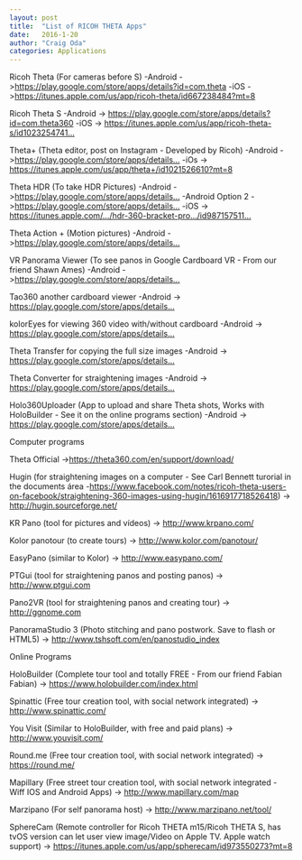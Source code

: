 ```yaml
---
layout: post
title:  "List of RICOH THETA Apps"
date:   2016-1-20
author: "Craig Oda"
categories: Applications
---
```


Ricoh Theta (For cameras before S)
-Android ->https://play.google.com/store/apps/details?id=com.theta
-iOS ->https://itunes.apple.com/us/app/ricoh-theta/id667238484?mt=8

Ricoh Theta S
-Android -> https://play.google.com/store/apps/details?id=com.theta360
-iOS -> https://itunes.apple.com/us/app/ricoh-theta-s/id1023254741…

Theta+ (Theta editor, post on Instagram - Developed by Ricoh)
-Android ->https://play.google.com/store/apps/details…
-iOs -> https://itunes.apple.com/us/app/theta+/id1021526610?mt=8

Theta HDR (To take HDR Pictures)
-Android ->https://play.google.com/store/apps/details…
-Android Option 2 ->https://play.google.com/store/apps/details…
-iOS -> https://itunes.apple.com/…/hdr-360-bracket-pro…/id987157511…

Theta Action + (Motion pictures)
-Android ->https://play.google.com/store/apps/details…

VR Panorama Viewer (To see panos in Google Cardboard VR - From our friend Shawn Ames)
-Android ->https://play.google.com/store/apps/details…

Tao360 another cardboard viewer
-Android -> https://play.google.com/store/apps/details…

kolorEyes for viewing 360 video with/without cardboard
-Android -> https://play.google.com/store/apps/details…

Theta Transfer for copying the full size images
-Android -> https://play.google.com/store/apps/details…

Theta Converter for straightening images
-Android -> https://play.google.com/store/apps/details…

Holo360Uploader (App to upload and share Theta shots, Works with HoloBuilder - See it on the online programs section)
-Android -> https://play.google.com/store/apps/details…

Computer programs

Theta Official ->https://theta360.com/en/support/download/

Hugin (for straightening images on a computer - See Carl Bennett turorial in the documents área -https://www.facebook.com/notes/ricoh-theta-users-on-facebook/straightening-360-images-using-hugin/1616917718526418)
-> http://hugin.sourceforge.net/

KR Pano (tool for pictures and vídeos)
-> http://www.krpano.com/

Kolor panotour (to create tours)
-> http://www.kolor.com/panotour/

EasyPano (similar to Kolor)
-> http://www.easypano.com/

PTGui (tool for straightening panos and posting panos)
-> http://www.ptgui.com

Pano2VR (tool for straightening panos and creating tour)
-> http://ggnome.com

PanoramaStudio 3 (Photo stitching and pano postwork. Save to flash or HTML5)
-> http://www.tshsoft.com/en/panostudio_index

Online Programs

HoloBuilder (Complete tour tool and totally FREE - From our friend Fabian Fabian)
-> https://www.holobuilder.com/index.html

Spinattic (Free tour creation tool, with social network integrated)
-> http://www.spinattic.com/

You Visit (Similar to HoloBuilder, with free and paid plans)
-> http://www.youvisit.com/

Round.me (Free tour creation tool, with social network integrated)
-> https://round.me/

Mapillary (Free street tour creation tool, with social network integrated - Wiff IOS and Android Apps)
-> http://www.mapillary.com/map

Marzipano (For self panorama host)
-> http://www.marzipano.net/tool/

SphereCam (Remote controller for Ricoh THETA m15/Ricoh THETA S, has tvOS version can let user view image/Video on Apple TV. Apple watch support)
-> https://itunes.apple.com/us/app/spherecam/id973550273?mt=8